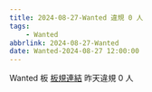 ```yaml
---
title: 2024-08-27-Wanted 違規 0 人
tags:
    - Wanted
abbrlink: 2024-08-27-Wanted
date: Wanted-2024-08-27 12:00:00
---
```

Wanted 板 [板規連結](https://www.ptt.cc/bbs/Wanted/M.1608829773.A.D3B.html)
昨天違規 0 人
